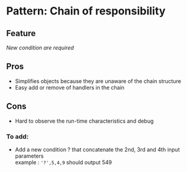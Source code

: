# Pattern: Chain of responsibility

## Feature 

*New condition are required*

## Pros

- Simplifies objects because they are unaware of the chain structure
- Easy add or remove of handlers in the chain

## Cons

- Hard to observe the run-time characteristics and debug

### To add:
 - Add a new condition ? that concatenate the 2nd, 3rd and 4th input parameters  
   example : `'?',5,4,9` should output 549
